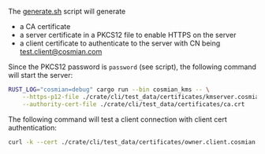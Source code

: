 
The [generate.sh](./generate_certs.sh) script will generate

- a CA certificate
- a server certificate in a PKCS12 file to enable HTTPS on the server
- a client certificate to authenticate to the server with CN being <test.client@cosmian.com>

Since the PKCS12 password is `password` (see script), the following command will start the server:

```sh
RUST_LOG="cosmian=debug" cargo run --bin cosmian_kms -- \
    --https-p12-file ./crate/cli/test_data/certificates/kmserver.cosmian.com.p12 --https-p12-password password \
    --authority-cert-file ./crate/cli/test_data/certificates/ca.crt
```

The following command will test a client connection with client cert authentication:

```sh
curl -k --cert ./crate/cli/test_data/certificates/owner.client.cosmian.com.crt --key ./crate/cli/test_data/certificates/owner.client.cosmian.com.key https://localhost:9998/objects/owned
```

